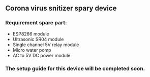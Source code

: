 ## Corona virus snitizer spary device

### Requirement spare part:
- ESP8266 module
- Ultrasonic SR04  module
- Single channel 5V relay module
- Micro water pomp
- AC to 5V DC power module


### The setup guide for this device will be completed soon.

